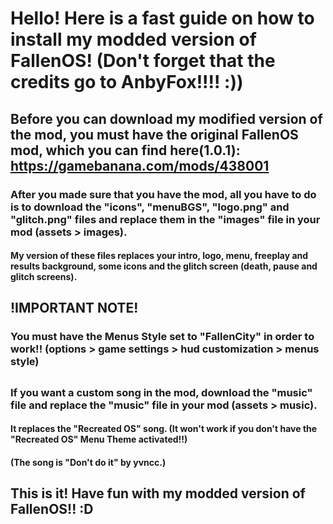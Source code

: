 # Hello! Here is a fast guide on how to install my modded version of FallenOS! (Don't forget that the credits go to AnbyFox!!!! :))
## Before you can download my modified version of the mod, you must have the original FallenOS mod, which you can find here(1.0.1): https://gamebanana.com/mods/438001

### After you made sure that you have the mod, all you have to do is to download the "icons", "menuBGS", "logo.png" and "glitch.png" files and replace them in the "images" file in your mod (assets > images).
#### My version of these files replaces your intro, logo, menu, freeplay and results background, some icons and the glitch screen (death, pause and glitch screens).

## !IMPORTANT NOTE!
### You must have the Menus Style set to "FallenCity" in order to work!! (options > game settings > hud customization > menus style)

## 
### If you want a custom song in the mod, download the "music" file and replace the "music" file in your mod (assets > music).
#### It replaces the "Recreated OS" song. (It won't work if you don't have the "Recreated OS" Menu Theme activated!!)
#### (The song is "Don't do it" by yvncc.)

## This is it! Have fun with my modded version of FallenOS!! :D
